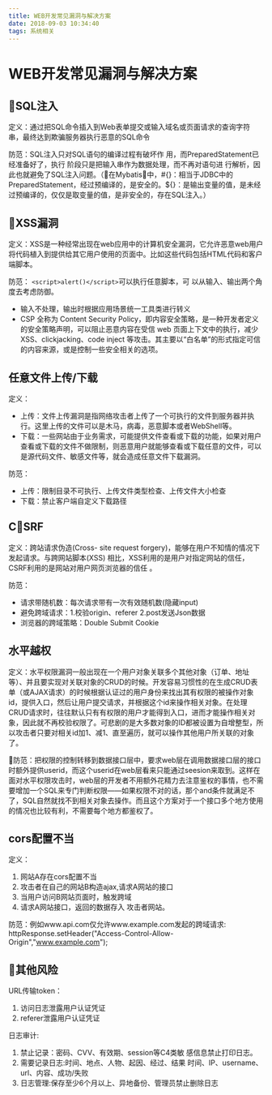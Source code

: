 ```yaml
---
title: WEB开发常见漏洞与解决方案
date: 2018-09-03 10:34:40
tags: 系统相关
---
```


# WEB开发常见漏洞与解决方案

## SQL注入
定义：通过把SQL命令插入到Web表单提交或输入域名或页面请求的查询字符串，最终达到欺骗服务器执行恶意的SQL命令

防范：SQL注入只对SQL语句的编译过程有破坏作 用，而PreparedStatement已经准备好了，执行 阶段只是把输入串作为数据处理，而不再对语句进 行解析，因此也就避免了SQL注入问题。（在Mybatis中，#{}：相当于JDBC中的PreparedStatement，经过预编译的，是安全的。${}：是输出变量的值，是未经过预编译的，仅仅是取变量的值，是非安全的，存在SQL注入。）<!--more-->

## XSS漏洞
定义：XSS是一种经常出现在web应用中的计算机安全漏洞，它允许恶意web用户将代码植入到提供给其它用户使用的页面中。比如这些代码包括HTML代码和客户端脚本。

防范： `<script>alert()</script>`可以执行任意脚本，可 以从输入、输出两个角度去考虑防御。
- 输入不处理，输出时根据应用场景统一工具类进行转义
- CSP 全称为 Content Security Policy，即内容安全策略，是一种开发者定义的安全策略声明，可以阻止恶意内容在受信 web 页面上下文中的执行，减少 XSS、clickjacking、code inject 等攻击。其主要以“白名单”的形式指定可信的内容来源，或是控制一些安全相关的选项。

## 任意文件上传/下载

定义：
- 上传：文件上传漏洞是指网络攻击者上传了一个可执行的文件到服务器并执行。这里上传的文件可以是木马，病毒，恶意脚本或者WebShell等。
- 下载：一些网站由于业务需求，可能提供文件查看或下载的功能，如果对用户查看或下载的文件不做限制，则恶意用户就能够查看或下载任意的文件，可以是源代码文件、敏感文件等，就会造成任意文件下载漏洞。

防范：
- 上传：限制目录不可执行、上传文件类型检查、上传文件大小检查
- 下载：禁止客户端自定义下载路径

## CSRF

定义：跨站请求伪造(Cross- site request forgery)，能够在用户不知情的情况下发起请求。与跨网站脚本(XSS) 相比，XSS利用的是用户对指定网站的信任， CSRF利用的是网站对用户网页浏览器的信任 。

防范：
- 请求带随机数：每次请求带有一次有效随机数(隐藏input)
- 避免跨域请求：1.校验origin、referer 2.post发送Json数据
- 浏览器的跨域策略：Double Submit Cookie

## 水平越权

定义：水平权限漏洞一般出现在一个用户对象关联多个其他对象（订单、地址等）、并且要实现对关联对象的CRUD的时候。开发容易习惯性的在生成CRUD表单（或AJAX请求）的时候根据认证过的用户身份来找出其有权限的被操作对象id，提供入口，然后让用户提交请求，并根据这个id来操作相关对象。在处理CRUD请求时，往往默认只有有权限的用户才能得到入口，进而才能操作相关对象，因此就不再校验权限了。可悲剧的是大多数对象的ID都被设置为自增整型，所以攻击者只要对相关id加1、减1、直至遍历，就可以操作其他用户所关联的对象了。

防范：把权限的控制转移到数据接口层中，要求web层在调用数据接口层的接口时额外提供userid，而这个userid在web层看来只能通过seesion来取到。这样在面对水平权限攻击时，web层的开发者不用额外花精力去注意鉴权的事情，也不需要增加一个SQL来专门判断权限——如果权限不对的话，那个and条件就满足不了，SQL自然就找不到相关对象去操作。而且这个方案对于一个接口多个地方使用的情况也比较有利，不需要每个地方都鉴权了。

## cors配置不当

定义：
1. 网站A存在cors配置不当
2. 攻击者在自己的网站B构造ajax,请求A网站的接口
3. 当用户访问B网站页面时，触发跨域
4. 请求A网站接口，返回的数据存入 攻击者网站。

防范：例如www.api.com仅允许www.example.com发起的跨域请求: httpResponse.setHeader("Access-Control-Allow-Origin","www.example.com");

## 其他风险

URL传输token：
1. 访问日志泄露用户认证凭证 
2. referer泄露用户认证凭证

日志审计:
1. 禁止记录：密码、CVV、有效期、session等C4类敏 感信息禁止打印日志。
2. 需要记录日志:时间、地点、人物、起因、经过、结果 时间、IP、username、url、内容、成功/失败
3. 日志管理:保存至少6个月以上、异地备份、管理员禁止删除日志